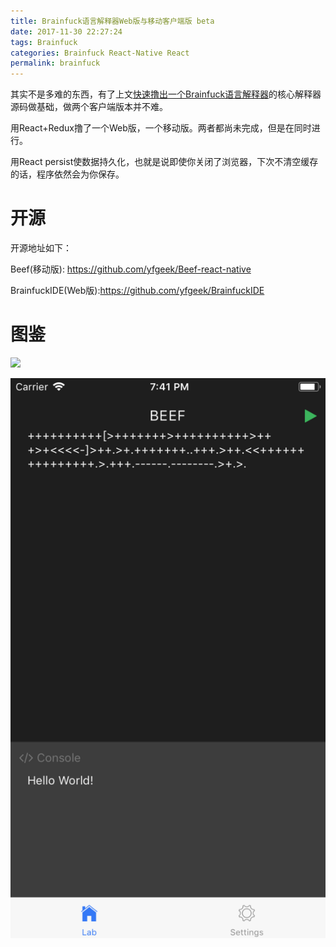 ```yaml
---
title: Brainfuck语言解释器Web版与移动客户端版 beta
date: 2017-11-30 22:27:24
tags: Brainfuck
categories: Brainfuck React-Native React
permalink: brainfuck
---
```


其实不是多难的东西，有了上文[快速撸出一个Brainfuck语言解释器](http://blog.yfgeek.com/2017/11/30/brainfuck/)的核心解释器源码做基础，做两个客户端版本并不难。

用React+Redux撸了一个Web版，一个移动版。两者都尚未完成，但是在同时进行。

用React persist使数据持久化，也就是说即使你关闭了浏览器，下次不清空缓存的话，程序依然会为你保存。

# 开源

开源地址如下：

Beef(移动版): https://github.com/yfgeek/Beef-react-native

BrainfuckIDE(Web版):https://github.com/yfgeek/BrainfuckIDE

# 图鉴

![](/content/images/brainfuck/brainfuck.png)

![](/content/images/brainfuck/ios.png)
